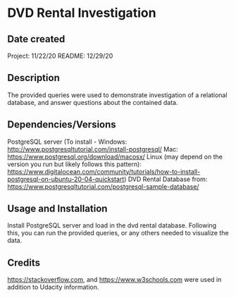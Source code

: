 # DVD Rental Investigation

## Date created
Project: 11/22/20
README: 12/29/20

## Description
The provided queries were used to demonstrate investigation of a relational database, and answer questions about the contained data.

## Dependencies/Versions
PostgreSQL server (To install - Windows: http://www.postgresqltutorial.com/install-postgresql/ 
                   Mac: https://www.postgresql.org/download/macosx/
                   Linux (may depend on the version you run but likely follows this pattern): https://www.digitalocean.com/community/tutorials/how-to-install-postgresql-on-ubuntu-20-04-quickstart)
DVD Rental Database from: https://www.postgresqltutorial.com/postgresql-sample-database/

## Usage and Installation
Install PostgreSQL server and load in the dvd rental database. Following this, you can run the provided queries, or any others needed to visualize the data.

## Credits

https://stackoverflow.com, and https://www.w3schools.com were used in addition to Udacity information.